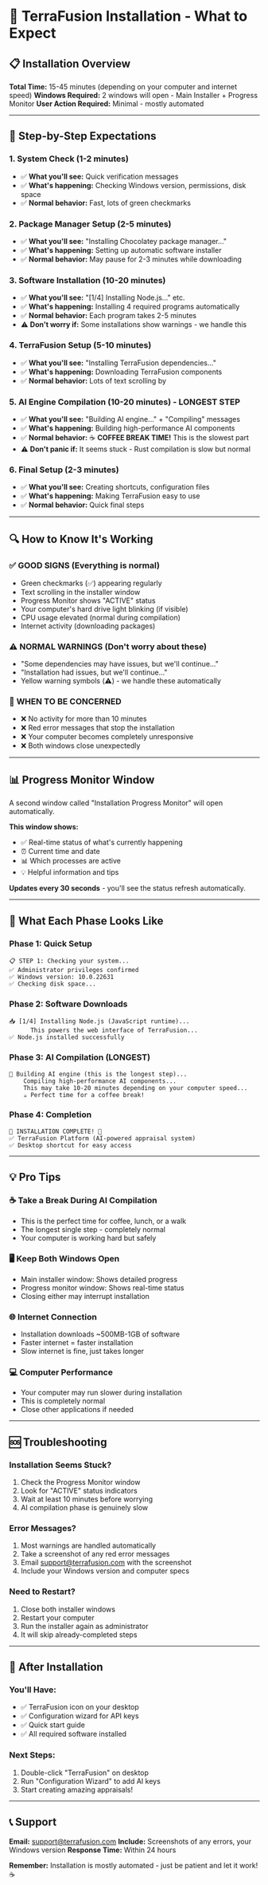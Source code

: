 # 🚀 TerraFusion Installation - What to Expect

## 📋 Installation Overview

**Total Time:** 15-45 minutes (depending on your computer and internet speed)
**Windows Required:** 2 windows will open - Main Installer + Progress Monitor
**User Action Required:** Minimal - mostly automated

---

## 🎯 Step-by-Step Expectations

### 1. **System Check** (1-2 minutes)

- ✅ **What you'll see:** Quick verification messages
- ✅ **What's happening:** Checking Windows version, permissions, disk space
- ✅ **Normal behavior:** Fast, lots of green checkmarks

### 2. **Package Manager Setup** (2-5 minutes)

- ✅ **What you'll see:** "Installing Chocolatey package manager..."
- ✅ **What's happening:** Setting up automatic software installer
- ✅ **Normal behavior:** May pause for 2-3 minutes while downloading

### 3. **Software Installation** (10-20 minutes)

- ✅ **What you'll see:** "[1/4] Installing Node.js..." etc.
- ✅ **What's happening:** Installing 4 required programs automatically
- ✅ **Normal behavior:** Each program takes 2-5 minutes
- ⚠️ **Don't worry if:** Some installations show warnings - we handle this

### 4. **TerraFusion Setup** (5-10 minutes)

- ✅ **What you'll see:** "Installing TerraFusion dependencies..."
- ✅ **What's happening:** Downloading TerraFusion components
- ✅ **Normal behavior:** Lots of text scrolling by

### 5. **AI Engine Compilation** (10-20 minutes) - **LONGEST STEP**

- ✅ **What you'll see:** "Building AI engine..." + "Compiling" messages
- ✅ **What's happening:** Building high-performance AI components
- ✅ **Normal behavior:** ☕ **COFFEE BREAK TIME!** This is the slowest part
- ⚠️ **Don't panic if:** It seems stuck - Rust compilation is slow but normal

### 6. **Final Setup** (2-3 minutes)

- ✅ **What you'll see:** Creating shortcuts, configuration files
- ✅ **What's happening:** Making TerraFusion easy to use
- ✅ **Normal behavior:** Quick final steps

---

## 🔍 How to Know It's Working

### ✅ **GOOD SIGNS** (Everything is normal)

- Green checkmarks (✅) appearing regularly
- Text scrolling in the installer window
- Progress Monitor shows "ACTIVE" status
- Your computer's hard drive light blinking (if visible)
- CPU usage elevated (normal during compilation)
- Internet activity (downloading packages)

### ⚠️ **NORMAL WARNINGS** (Don't worry about these)

- "Some dependencies may have issues, but we'll continue..."
- "Installation had issues, but we'll continue..."
- Yellow warning symbols (⚠️) - we handle these automatically

### 🚨 **WHEN TO BE CONCERNED**

- ❌ No activity for more than 10 minutes
- ❌ Red error messages that stop the installation
- ❌ Your computer becomes completely unresponsive
- ❌ Both windows close unexpectedly

---

## 📊 Progress Monitor Window

A second window called "Installation Progress Monitor" will open automatically.

**This window shows:**

- ✅ Real-time status of what's currently happening
- ⏰ Current time and date
- 📊 Which processes are active
- 💡 Helpful information and tips

**Updates every 30 seconds** - you'll see the status refresh automatically.

---

## 🎯 What Each Phase Looks Like

### Phase 1: Quick Setup

```
📋 STEP 1: Checking your system...
✅ Administrator privileges confirmed
✅ Windows version: 10.0.22631
✅ Checking disk space...
```

### Phase 2: Software Downloads

```
📥 [1/4] Installing Node.js (JavaScript runtime)...
      This powers the web interface of TerraFusion...
✅ Node.js installed successfully
```

### Phase 3: AI Compilation (LONGEST)

```
🔄 Building AI engine (this is the longest step)...
    Compiling high-performance AI components...
    This may take 10-20 minutes depending on your computer speed...
    ☕ Perfect time for a coffee break!
```

### Phase 4: Completion

```
🎉 INSTALLATION COMPLETE! 🎉
✅ TerraFusion Platform (AI-powered appraisal system)
✅ Desktop shortcut for easy access
```

---

## 💡 Pro Tips

### ☕ **Take a Break During AI Compilation**

- This is the perfect time for coffee, lunch, or a walk
- The longest single step - completely normal
- Your computer is working hard but safely

### 🖥️ **Keep Both Windows Open**

- Main installer window: Shows detailed progress
- Progress monitor window: Shows real-time status
- Closing either may interrupt installation

### 🌐 **Internet Connection**

- Installation downloads ~500MB-1GB of software
- Faster internet = faster installation
- Slow internet is fine, just takes longer

### 💻 **Computer Performance**

- Your computer may run slower during installation
- This is completely normal
- Close other applications if needed

---

## 🆘 Troubleshooting

### **Installation Seems Stuck?**

1. Check the Progress Monitor window
2. Look for "ACTIVE" status indicators
3. Wait at least 10 minutes before worrying
4. AI compilation phase is genuinely slow

### **Error Messages?**

1. Most warnings are handled automatically
2. Take a screenshot of any red error messages
3. Email support@terrafusion.com with the screenshot
4. Include your Windows version and computer specs

### **Need to Restart?**

1. Close both installer windows
2. Restart your computer
3. Run the installer again as administrator
4. It will skip already-completed steps

---

## 🎉 After Installation

### **You'll Have:**

- ✅ TerraFusion icon on your desktop
- ✅ Configuration wizard for API keys
- ✅ Quick start guide
- ✅ All required software installed

### **Next Steps:**

1. Double-click "TerraFusion" on desktop
2. Run "Configuration Wizard" to add AI keys
3. Start creating amazing appraisals!

---

## 📞 Support

**Email:** support@terrafusion.com
**Include:** Screenshots of any errors, your Windows version
**Response Time:** Within 24 hours

**Remember:** Installation is mostly automated - just be patient and let it work! ☕
